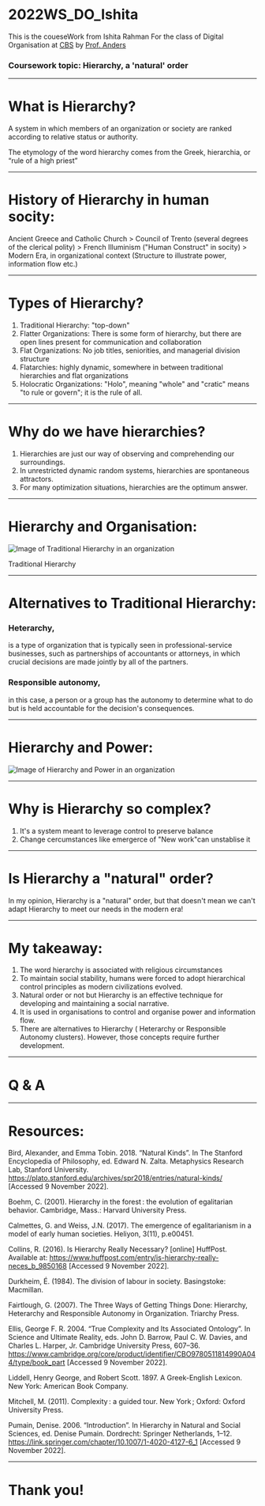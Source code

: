 # 2022WS_DO_Ishita

This is the coueseWork from Ishita Rahman For the class of Digital Organisation at [CBS](https://cbs.de) by [Prof. Anders](https://ulrich-anders.eu/)

### Coursework topic: Hierarchy, a 'natural' order

--- 

# What is Hierarchy?

A system in which members of an organization or society are ranked according to relative status or authority.

The etymology of the word hierarchy comes from the Greek, hierarchia, or “rule of a high priest”

---

# History of Hierarchy in human socity:

Ancient Greece and Catholic Church > Council of Trento (several degrees of the clerical polity) > French Illuminism ("Human Construct" in socity) > Modern Era, in organizational context (Structure to illustrate power, information flow etc.)

---

# Types of Hierarchy?

1. Traditional Hierarchy: "top-down"
2. Flatter Organizations: There is some form of hierarchy, but there are open lines present for communication and collaboration
3. Flat Organizations: No job titles, seniorities, and managerial division structure
4. Flatarchies: highly dynamic, somewhere in between traditional hierarchies and flat organizations
5. Holocratic Organizations: "Holo", meaning "whole" and "cratic" means "to rule or govern"; it is the rule of all.

---

# Why do we have hierarchies?

1. Hierarchies are just our way of observing and comprehending our surroundings.
2. In unrestricted dynamic random systems, hierarchies are spontaneous attractors.
3. For many optimization situations, hierarchies are the optimum answer.

---

# Hierarchy and Organisation:

![Image of Traditional Hierarchy in an organization](http://media.the-ceo-magazine.com/sites/default/files/nodes/images/organizational-pyramid-1.jpg)

Traditional Hierarchy

---

# Alternatives to Traditional Hierarchy: 

### Heterarchy, 
is a type of organization that is typically seen in professional-service businesses, such as partnerships of accountants or attorneys, in which crucial decisions are made jointly by all of the partners.

### Responsible autonomy, 
in this case, a person or a group has the autonomy to determine what to do but is held accountable for the decision's consequences. 

---

# Hierarchy and Power:

![Image of Hierarchy and Power in an organization](https://viva.pressbooks.pub/app/uploads/sites/8/2018/04/Figure-9.1-Levels-of-Management-1024x791.jpg) 

---

# Why is Hierarchy so complex?

1. It's a system meant to leverage control to preserve balance
2. Change cercumstances like emergerce of "New work"can unstablise it 

---

# Is Hierarchy a "natural" order?

In my opinion, Hierarchy is a "natural" order, but that doesn't mean we can't adapt Hierarchy to meet our needs in the modern era!

---

# My takeaway:

1. The word hierarchy is associated with religious circumstances
2. To maintain social stability, humans were forced to adopt hierarchical control principles as modern civilizations evolved.
3. Natural order or not but Hierarchy is an effective technique for developing and maintaining a social narrative.
4. It is used in organisations to control and organise power and information flow.
5. There are alternatives to Hierarchy ( Heterarchy or Responsible Autonomy clusters). However, those concepts require further development.

---

# Q & A

---

# Resources:

Bird, Alexander, and Emma Tobin. 2018. “Natural Kinds”. In The Stanford Encyclopedia of Philosophy, ed. Edward N. Zalta. Metaphysics Research Lab, Stanford University. https://plato.stanford.edu/archives/spr2018/entries/natural-kinds/ [Accessed 9 November 2022].

Boehm, C. (2001). Hierarchy in the forest : the evolution of egalitarian behavior. Cambridge, Mass.: Harvard University Press.

Calmettes, G. and Weiss, J.N. (2017). The emergence of egalitarianism in a model of early human societies. Heliyon, 3(11), p.e00451.

Collins, R. (2016). Is Hierarchy Really Necessary? [online] HuffPost. Available at: https://www.huffpost.com/entry/is-hierarchy-really-neces_b_9850168 [Accessed 9 November 2022].

Durkheim, É. (1984). The division of labour in society. Basingstoke: Macmillan.

Fairtlough, G. (2007). The Three Ways of Getting Things Done: Hierarchy, Heterarchy and Responsible Autonomy in Organization. Triarchy Press.

Ellis, George F. R. 2004. “True Complexity and Its Associated Ontology”. In Science and Ultimate Reality, eds. John D. Barrow, Paul C. W. Davies, and Charles L. Harper, Jr. Cambridge University Press, 607–36. https://www.cambridge.org/core/product/identifier/CBO9780511814990A044/type/book_part [Accessed 9 November 2022].

Liddell, Henry George, and Robert Scott. 1897. A Greek-English Lexicon. New York: American Book Company.

Mitchell, M. (2011). Complexity : a guided tour. New York ; Oxford: Oxford University Press.

Pumain, Denise. 2006. “Introduction”. In Hierarchy in Natural and Social Sciences, ed. Denise Pumain. Dordrecht: Springer Netherlands, 1–12. https://link.springer.com/chapter/10.1007/1-4020-4127-6_1 [Accessed 9 November 2022].

---

# Thank you!
